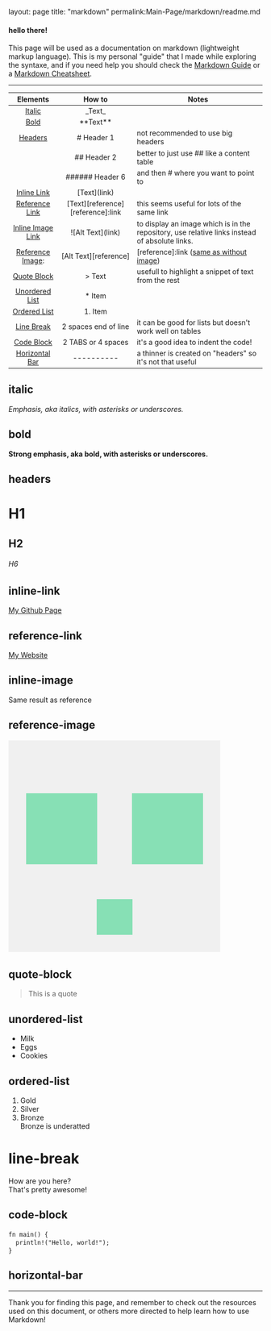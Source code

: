 layout: page
title: "markdown"
permalink:Main-Page/markdown/readme.md


#### hello there!

This page will be used as a documentation on markdown (lightweight markup language).
This is my personal "guide" that I made while exploring the syntaxe, and if you need help you should check the [Markdown Guide](https://www.markdownguide.org/) or a [Markdown Cheatsheet](https://github.com/adam-p/markdown-here/wiki/Markdown-Cheatsheet).

-------

| Elements                              |       How to                                                  |      Notes      
| :------:                              |       :------:                                                |      ------     
| [Italic](#italic)                     |      \_Text\_                                                 |                 
| [Bold](#bold)                         |     \*\*Text\*\*                                              |                 
| [Headers](#headers)                   |     \# Header 1                                               |   not recommended to use big headers             
|                                       |     \## Header 2                                              |   better to just use \#\# like a content table              
|                                       |     \###### Header 6                                          |   and then \# where you want to point to              
| [Inline Link](#inline-link)           |     \[Text](link)                                             |                 |
| [Reference Link](#reference-link)     |     \[Text][reference]   \[reference]:link                    |   this seems useful for lots of the same link            
| [Inline Image Link](#inline-image)    |     \!\[Alt Text](link)                                       |   to display an image which is in the repository, use relative links instead of absolute links.   
| [Reference Image](#reference-image):  |     \[Alt Text][reference]                                    |    \[reference]:link  ([same as without image](#reference-link))        
| [Quote Block](#quote-block)           |     \> Text                                                   |   usefull to highlight a snippet of text from the rest              
| [Unordered List](#unordered-list)     |     \* Item                                                   |                 
| [Ordered List](#ordered-list)         |     1. Item                                                   |                 
| [Line Break](#line-break)             |     2 spaces end of line                                      |   it can be good for lists but doesn't work well on tables             
| [Code Block](#code-block)             |     2 TABS or 4 spaces                                        |   it's a good idea to indent the code!              
| [Horizontal Bar](#horizontal-bar)     |     \----------                                               |   a thinner is created on "headers" so it's not that useful             

## italic  
_Emphasis, aka italics, with *asterisks* or _underscores_._
## bold  
**Strong emphasis, aka bold, with **asterisks** or __underscores__.**
## headers  
# H1
## H2
###### H6
## inline-link 
[My Github Page](https://github.com/NinjaSpottedCoding/Main-Page)
## reference-link
[My Website][website]
## inline-image
Same result as reference
## reference-image
![My Avatar](/markdown/105322822.png "Original Avatar")
<!--- ![My Avatar][avatar] -->
## quote-block
> This is a quote
## unordered-list
* Milk
* Eggs
* Cookies
## ordered-list
1. Gold
2. Silver
3. Bronze  
Bronze is underatted
# line-break
How are you here?  
That's pretty awesome!
## code-block
    fn main() {
      println!("Hello, world!");
    }
## horizontal-bar
---------
[avatar]:/markdown/105322822.png
[website]:https://ninjaspottedcoding.github.io/Main-Page/

Thank you for finding this page, and remember to check out the resources used on this document, or others more directed to help learn how to use Markdown!
